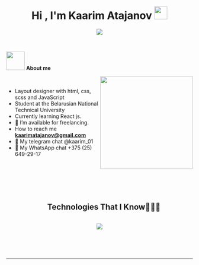 
<h1 align="center"><b>Hi , I'm Kaarim Atajanov </b><img src="https://media.giphy.com/media/hvRJCLFzcasrR4ia7z/giphy.gif" width="35"></h1>
<!--  -->
<p align="center">
  <a href="https://github.com/DenverCoder1/readme-typing-svg"><img src="https://readme-typing-svg.herokuapp.com?font=Time+New+Roman&color=cyan&size=25&center=true&vCenter=true&width=600&height=100&lines=Assalamu+O+Alaikum+Warahmatullah..&hearts;++;Self-taught+Front-End+Developer,;Computer+Science+Student,;CTF+Newbie,;Active+Learner/Researcher,;Love+to+learn+new+stuffs..<3"></a>
</p>


<br>



	
  <picture><img src = "https://g.co/kgs/xU7WDfJ" width = 50px></picture> **About me**

<picture> <img align="right" src="https://github.com/kaarimatajanov/raw/main/assets/mdImages/Right_Side.gif" width = 250px></picture>

<br>

- Layout designer with html, css, scss and JavaScript
- Student at the Belarusian National Technical University
- Currently learning React js.
- 🤝 I’m available for freelancing.
- How to reach me **kaarimatajanov@gmail.com**
- 💬 My telegram chat @kaarim_01
- 💬 My WhatsApp chat +375 (25) 649-29-17

<br><br>


<br>

<!--h1 without bottom border-->
<div id="user-content-toc">
  <ul align="center">
    <summary><h2 style="display: inline-block">Technologies That I Know👨🏻‍💻</h2></summary>
  </ul>
</div>
<!--tech stack icons-->
<p align="center">
  <a href="https://skillicons.dev">
    <img src="https://skillicons.dev/icons?i=git,bootstrap,cpp,css,scss,figma,github,html,js,py,react,vscode&perline=14" />
  </a>
</p>








<br>
<br>
<br>

-----

<br>
<br>

